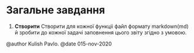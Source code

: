# Загальне завдання

1. **Створити** Створити для кожної функціі файл формату markdown(md) й зробити до кожної задачі заповнення цього звіту згідно з умовою.


@author Kulish Pavlo.
@date 015-nov-2020

